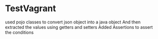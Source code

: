 # TestVagrant
used pojo classes to convert json object into a java object 
And then extracted the values using getters and setters 
Added Assertions to assert the conditions 

